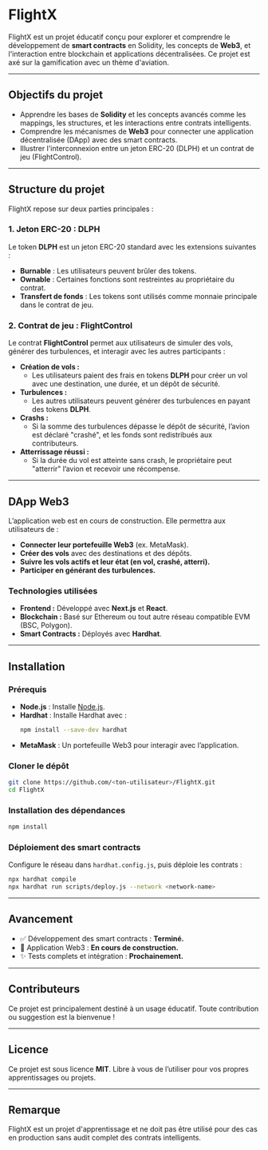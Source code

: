 # **FlightX**

FlightX est un projet éducatif conçu pour explorer et comprendre le développement de **smart contracts** en Solidity, les concepts de **Web3**, et l'interaction entre blockchain et applications décentralisées. Ce projet est axé sur la gamification avec un thème d'aviation.

---

## **Objectifs du projet**
- Apprendre les bases de **Solidity** et les concepts avancés comme les mappings, les structures, et les interactions entre contrats intelligents.
- Comprendre les mécanismes de **Web3** pour connecter une application décentralisée (DApp) avec des smart contracts.
- Illustrer l'interconnexion entre un jeton ERC-20 (DLPH) et un contrat de jeu (FlightControl).

---

## **Structure du projet**
FlightX repose sur deux parties principales :

### **1. Jeton ERC-20 : DLPH**
Le token **DLPH** est un jeton ERC-20 standard avec les extensions suivantes :
- **Burnable** : Les utilisateurs peuvent brûler des tokens.
- **Ownable** : Certaines fonctions sont restreintes au propriétaire du contrat.
- **Transfert de fonds** : Les tokens sont utilisés comme monnaie principale dans le contrat de jeu.

### **2. Contrat de jeu : FlightControl**
Le contrat **FlightControl** permet aux utilisateurs de simuler des vols, générer des turbulences, et interagir avec les autres participants :
- **Création de vols :**
  - Les utilisateurs paient des frais en tokens **DLPH** pour créer un vol avec une destination, une durée, et un dépôt de sécurité.
- **Turbulences :**
  - Les autres utilisateurs peuvent générer des turbulences en payant des tokens **DLPH**.
- **Crashs :**
  - Si la somme des turbulences dépasse le dépôt de sécurité, l’avion est déclaré "crashé", et les fonds sont redistribués aux contributeurs.
- **Atterrissage réussi :**
  - Si la durée du vol est atteinte sans crash, le propriétaire peut "atterrir" l’avion et recevoir une récompense.

---

## **DApp Web3**
L’application web est en cours de construction. Elle permettra aux utilisateurs de :
- **Connecter leur portefeuille Web3** (ex. MetaMask).
- **Créer des vols** avec des destinations et des dépôts.
- **Suivre les vols actifs et leur état (en vol, crashé, atterri).**
- **Participer en générant des turbulences.**

### **Technologies utilisées**
- **Frontend :** Développé avec **Next.js** et **React**.
- **Blockchain :** Basé sur Ethereum ou tout autre réseau compatible EVM (BSC, Polygon).
- **Smart Contracts :** Déployés avec **Hardhat**.

---

## **Installation**
### **Prérequis**
- **Node.js** : Installe [Node.js](https://nodejs.org/).
- **Hardhat** : Installe Hardhat avec :
  ```bash
  npm install --save-dev hardhat
  ```
- **MetaMask** : Un portefeuille Web3 pour interagir avec l’application.

### **Cloner le dépôt**
```bash
git clone https://github.com/<ton-utilisateur>/FlightX.git
cd FlightX
```

### **Installation des dépendances**
```bash
npm install
```

### **Déploiement des smart contracts**
Configure le réseau dans `hardhat.config.js`, puis déploie les contrats :
```bash
npx hardhat compile
npx hardhat run scripts/deploy.js --network <network-name>
```

---

## **Avancement**
- ✅ Développement des smart contracts : **Terminé.**
- 🚧 Application Web3 : **En cours de construction.**
- ✨ Tests complets et intégration : **Prochainement.**

---

## **Contributeurs**
Ce projet est principalement destiné à un usage éducatif. Toute contribution ou suggestion est la bienvenue !

---

## **Licence**
Ce projet est sous licence **MIT**. Libre à vous de l’utiliser pour vos propres apprentissages ou projets.

---

## **Remarque**
FlightX est un projet d'apprentissage et ne doit pas être utilisé pour des cas en production sans audit complet des contrats intelligents.
```

